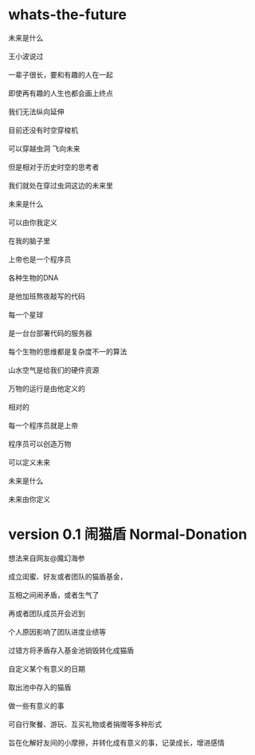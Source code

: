 # whats-the-future
未来是什么<br />  
王小波说过<br />  
一辈子很长，要和有趣的人在一起<br />  
即使再有趣的人生也都会画上终点<br />  
我们无法纵向延伸<br />  
目前还没有时空穿梭机<br />  
可以穿越虫洞 飞向未来<br />  
但是相对于历史时空的思考者<br />  
我们就处在穿过虫洞这边的未来里<br />  
未来是什么<br />  
可以由你我定义<br />  
在我的脑子里<br />  
上帝也是一个程序员<br />  
各种生物的DNA<br />  
是他加班熬夜敲写的代码<br />  
每一个星球<br />  
是一台台部署代码的服务器<br />  
每个生物的思维都是复杂度不一的算法<br />  
山水空气是给我们的硬件资源<br />  
万物的运行是由他定义的<br />  
相对的<br />  
每一个程序员就是上帝<br />  
程序员可以创造万物<br />  
可以定义未来<br />  
未来是什么<br />  
未来由你定义<br />  
# version 0.1 闹猫盾 Normal-Donation
想法来自网友@魔幻海参<br />  
成立闺蜜、好友或者团队的猫盾基金，<br />  
互相之间闹矛盾，或者生气了<br />  
再或者团队成员开会迟到<br />  
个人原因影响了团队进度业绩等<br />  
过错方将矛盾存入基金池销毁转化成猫盾<br />  
自定义某个有意义的日期<br />  
取出池中存入的猫盾<br />  
做一些有意义的事<br />  
可自行聚餐、游玩、互买礼物或者捐赠等多种形式<br />  
旨在化解好友间的小摩擦，并转化成有意义的事，记录成长，增进感情<br />  
